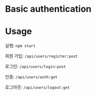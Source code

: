 # Basic authentication




# Usage
실행: `npm start`


회원 가입: `/api/users/register:post`


로그인: `/api/users/login:post`


인증: `/api/users/auth:get`


로그아웃: `/api/users/logout:get`
